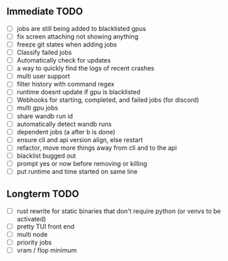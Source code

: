 ## Immediate TODO

- [ ] jobs are still being added to blacklisted gpus
- [ ] fix screen attaching not showing anything
- [ ] freeze git states when adding jobs
- [ ] Classify failed jobs
- [ ] Automatically check for updates
- [ ] a way to quickly find the logs of recent crashes
- [ ] multi user support
- [ ] filter history with command regex
- [ ] runtime doesnt update if gpu is blacklisted
- [ ] Webhooks for starting, completed, and failed jobs (for discord)
- [ ] multi gpu jobs
- [ ] share wandb run id
- [ ] automatically detect wandb runs
- [ ] dependent jobs (a after b is done)
- [ ] ensure cli and api version align, else restart
- [ ] refactor, move more things away from cli and to the api
- [ ] blacklist bugged out
- [ ] prompt yes or now before removing or killing
- [ ] put runtime and time started on same line

## Longterm TODO

- [ ] rust rewrite for static binaries that don't require python (or venvs to be activated)
- [ ] pretty TUI front end
- [ ] multi node
- [ ] priority jobs
- [ ] vram / flop minimum

